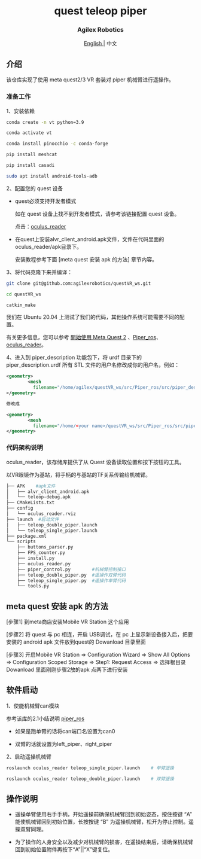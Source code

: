 <div align="center">
  <h1 align="center"> quest teleop piper </h1>
  <h3 align="center"> Agilex Robotics </h3>
  <p align="center">
    <a href="README.md"> English </a> | <a>中文</a> 
  </p>
</div>




## 介绍

该仓库实现了使用 meta quest2/3 VR 套装对 piper 机械臂进行遥操作。

### 准备工作 

1、安装依赖

```bash
conda create -n vt python=3.9

conda activate vt

conda install pinocchio -c conda-forge

pip install meshcat 

pip install casadi

sudo apt install android-tools-adb

```

2、配置您的 quest 设备

- quest必须支持开发者模式

  如在 quest 设备上找不到开发者模式，请参考该链接配置 quest 设备。

  点击：[oculus_reader](https://github.com/rail-berkeley/oculus_reader)

- 在quest上安装alvr_client_android.apk文件，文件在代码里面的oculus_reader/apk目录下。

  安装教程参考下面 [meta quest 安装 apk 的方法] 章节内容。

3、将代码克隆下来并编译：

```bash
git clone git@github.com:agilexrobotics/questVR_ws.git

cd questVR_ws 

catkin_make
```

我们在 Ubuntu 20.04 上测试了我们的代码，其他操作系统可能需要不同的配置。

有关更多信息，您可以参考 [開始使用 Meta Quest 2](https://www.meta.com/zh-tw/help/quest/articles/getting-started/getting-started-with-quest-2/?srsltid=AfmBOoqvDcwTtPt2P9o6y3qdXT_9zxz4m8yyej4uwLGEXVXv6KAr3QQz) 、[Piper_ros](https://github.com/agilexrobotics/Piper_ros)、[oculus_reader](https://github.com/rail-berkeley/oculus_reader)。

4、进入到 piper_description 功能包下，将 urdf 目录下的 piper_description.urdf 所有 STL 文件的用户名修改成你的用户名，例如：

```xml
<geometry>
        <mesh
          filename="/home/agilex/questVR_ws/src/Piper_ros/src/piper_description/meshes/base_link.STL" />
</geometry>

修改成

<geometry>
        <mesh
          filename="/home/<your name>/questVR_ws/src/Piper_ros/src/piper_description/meshes/base_link.STL" />
</geometry>
```

### 代码架构说明

oculus_reader，该存储库提供了从 Quest 设备读取位置和按下按钮的工具。

以VR眼镜作为基站，将手柄的与基站的TF关系传输给机械臂。

```bash
├── APK    #apk文件
│   ├── alvr_client_android.apk
│   └── teleop-debug.apk
├── CMakeLists.txt
├── config
│   └── oculus_reader.rviz
├── launch	#启动文件
│   ├── teleop_double_piper.launch
│   └── teleop_single_piper.launch
├── package.xml
└── scripts
    ├── buttons_parser.py
    ├── FPS_counter.py
    ├── install.py
    ├── oculus_reader.py
    ├── piper_control.py		#机械臂控制接口
    ├── teleop_double_piper.py	#遥操作双臂代码
    ├── teleop_single_piper.py	#遥操作单臂代码
    └── tools.py
```

## meta quest 安装 apk 的方法

[步骤1] 到meta商店安装Mobile VR Station 这个应用

[步骤2] 将 quest 与 pc 相连，开启 USB调试，在 pc 上显示新设备接入后，把要安装的 android apk 文件放到quest的 Dowanload 目录里面

[步骤3] 开启Mobile VR Station => Configuration Wizard => Show All Options => Configuration Scoped Storage => Step1: Request Access => 选择根目录Dowanload 里面刚刚步骤2放的apk 点两下进行安装

## 软件启动

1、使能机械臂can模块

参考该库的2.1小结说明 [piper_ros](https://github.com/agilexrobotics/Piper_ros)

- 如果是跑单臂的话将can端口名设置为can0

- 双臂的话就设置为left_piper、right_piper

2、启动遥操机械臂

```bash
roslaunch oculus_reader teleop_single_piper.launch    # 单臂遥操

roslaunch oculus_reader teleop_double_piper.launch    # 双臂遥操
```

## 操作说明

- 遥操单臂使用右手手柄，开始遥操前确保机械臂回到初始姿态，按住按键 “A” 能使机械臂回到初始位置，长按按键 “B” 为遥操机械臂，松开为停止控制。遥操双臂同理。  

- 为了操作的人身安全以及减少对机械臂的损害，在遥操结束后，请确保机械臂回到初始位置附件再按下“A”||“X”键复位。













